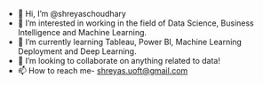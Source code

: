 - 👋 Hi, I’m @shreyaschoudhary
- 👀 I’m interested in working in the field of Data Science, Business Intelligence and Machine Learning.
- 🌱 I’m currently learning Tableau, Power BI, Machine Learning Deployment and Deep Learning.
- 💞️ I’m looking to collaborate on anything related to data!
- 📫 How to reach me- shreyas.uoft@gmail.com

<!---
shreyaschoudhary/shreyaschoudhary is a ✨ special ✨ repository because its `README.md` (this file) appears on your GitHub profile.
You can click the Preview link to take a look at your changes.
--->
